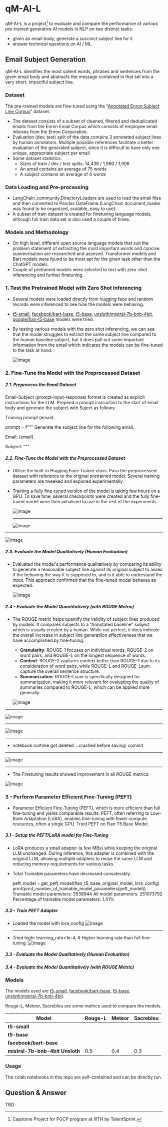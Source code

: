 # qM-AI-L

qM-AI-L is a project[^1] to evaluate and compare the performance of various pre-trained generative AI models in NLP on two distinct tasks:
* given an email body, generate a succinct subject line for it
* answer technical questions on AI / ML

## Email Subject Generation

qM-AI-L identifies the most salient words, phrases and sentences from the given email body and abstracts the message contained in that set into a very short, impactful subject line.

### Dataset

The pre-trained models are fine-tuned using the "[Annotated Enron Subject Line Corpus](https://github.com/ryanzhumich/AESLC)" dataset.
* The dataset consists of a subset of cleaned, filtered and deduplicated emails from the Enron Email Corpus which consists of employee email inboxes from the Enron Corporation.
* Evaluation (dev, test) split of the data contains 3 annotated subject lines by human annotators. Multiple possible references facilitate a better evaluation of the generated subject, since it is difficult to have only one unique, appropriate subject per email
* Some dataset statistics:
  * Sizes of train / dev / test splits: 14,436 / 1,960 / 1,906
  * An email contains an average of 75 words
  * A subject contains an average of 4 words

### Data Loading and Pre-processing
* LangChain_community.DirectoryLoaders are used to load the email files and then converted to Pandas DataFrame.(LangChain document_loader was found to be organized, scalable, easy to use).
* A subset of train dataset is created for finetuning language models, although full train data set is also used a couple of times.

### Models and Methodology
* On high level, different open source language models that suit the problem statement of extracting the most important words and concise summerisation are researched and assesed. Transformer models and Bart models were found to be most apt for the given task other than the ChatGPT models.
* Couple of pretrained models were selected to test with zero-shot inferencing and further finetuning.

### 1. Test the Pretrained Model with Zero Shot Inferencing
* Several models were loaded directly from hugging face and random records were inferenced to see how the models were behaving.
* [t5-small](https://huggingface.co/google-t5/t5-small), [facebook/bart-base](https://huggingface.co/facebook/bart-base), [t5-base](https://huggingface.co/google-t5/t5-base), [unsloth/mistral-7b-bnb-4bit](https://huggingface.co/unsloth/mistral-7b-bnb-4bit), [google/flan-t5-base](https://huggingface.co/google/flan-t5-base) models were tried.
* By testing various models with the zero shot inferencing, we can see that the model struggles to extract the same subject line compared to the human baseline subject, but it does pull out some important information from the email which indicates the models can be fine-tuned to the task at hand.

  ![image](https://github.com/user-attachments/assets/a9078e75-5aa7-4762-b7e7-d9ea8d14d0f1)

### 2. Fine-Tune the Model with the Preprocessed Dataset
##### 2.1. Preprocess the Email Dataset

Email-Subject (prompt-input-response) format is created as explicit instructions for the LLM. Prepend a prompt instruction to the start of email body and generate the subject with Suject as follows:

Training prompt (email):

prompt = f"""
Generate the subject line for the following email.

Email:
{email}

Subject:
"""

##### 2.2. Fine-Tune the Model with the Preprocessed Dataset
* Utilize the built-in Hugging Face Trainer class. Pass the preprocessed dataset with reference to the original pretrained model. Several training parameters are tweeked and explored experimentally.
* Training a fully fine-tuned version of the model is taking few hours on a GPU. To save time, several checkpoints were created and the fully fine-tuned model were then initialised to use in the rest of the experiments.
  
  ![image](https://github.com/user-attachments/assets/ea5d3021-68c5-4381-b1e8-ccf8b7fa50b2)

  ----------------------------------------------------------------------------------------

  ![image](https://github.com/user-attachments/assets/c748ffaf-f5bf-4946-9ed5-64d1a11ec89d)

------------------------------------------------------------------------------------------

  ![image](https://github.com/user-attachments/assets/1369382d-9382-46fb-b533-35c1040fac8a)

##### 2.3. Evaluate the Model Qualitatively (Human Evaluation)
* Evaluated the model's performance qualitatively by comparing its ability to generate a reasonable subject line against its original subject to asses if the behaving the way it is supposed to, and is it able to understand the input. This approach confirmed that the fine-tuned model behaves as expected.
  
  ![image](https://github.com/user-attachments/assets/acf4afc2-92fa-4066-a124-3a66aa80fc23)

##### 2.4 - Evaluate the Model Quantitatively (with ROUGE Metric)
* The ROUGE metric helps quantify the validity of subject lines produced by models. It compares subjects to a "Annotated baseline" subject which is usually created by a human. While not perfect, it does indicate the overall increase in subject line generatiion effectiveness that we have accomplished by fine-tuning.
  * **Granularity**: ROUGE-1 focuses on individual words, ROUGE-2 on word pairs, and ROUGE-L on the longest sequence of words.
  * **Context**: ROUGE-2 captures context better than ROUGE-1 due to its consideration of word pairs, while ROUGE-L and ROUGE-Lsum capture the overall sentence structure.
  * **Summarization**: ROUGE-Lsum is specifically designed for summarization, making it more relevant for evaluating the quality of summaries compared to ROUGE-L, which can be applied more generally.

  ![image](https://github.com/user-attachments/assets/e6f70672-7482-46f5-a802-4125b203dc49)

 -----------------------------------------------------------------------------------------

  ![image](https://github.com/user-attachments/assets/b02de9a9-6a4b-4cc2-8931-c6b23d0c0983)

 -----------------------------------------------------------------------------------------

  ![image](https://github.com/user-attachments/assets/6735dad2-625a-4ae1-8805-a6a7ec2a877e)
  
 -----------------------------------------------------------------------------------------

* notebook runtime got deleted ...crashed before saving/ commit

 -----------------------------------------------------------------------------------------

 ![image](https://github.com/user-attachments/assets/0c4ea92c-091c-4f79-a100-746fa6c16794)

   -----------------------------------------------------------------------------------------

* The Finetuning results showed improvement in all ROUGE metrics:

 ![image](https://github.com/user-attachments/assets/b486b11e-f522-4d3e-a082-e9b5a014bb55)

### 3 - Perform Parameter Efficient Fine-Tuning (PEFT)
* Parameter Efficient Fine-Tuning (PEFT), which is more efficient than full fine-tuning and yields comparable results. PEFT, often referring to Low-Rank Adaptation (LoRA), enables fine-tuning with fewer compute resources, often a single GPU. Tried PEFT on Flan T5 Base Model.

##### 3.1 - Setup the PEFT/LoRA model for Fine-Tuning
* LoRA produces a small adapter (a few MBs) while keeping the original LLM unchanged. During inference, this adapter is combined with the original LLM, allowing multiple adapters to reuse the same LLM and reducing memory requirements for various tasks.

* Total Trainable parameters have decreased considerably.
          
    peft_model = get_peft_model(flan_t5_base_original_model, lora_config)
    print(print_number_of_trainable_model_parameters(peft_model))
    Trainable model parameters: 3538944
    All model parameters: 251073792
    Percentage of trainable model parameters: 1.41%
  
##### 3.2 - Train PEFT Adapter
* Loaded the model with lora_config
  ![image](https://github.com/user-attachments/assets/6d58280f-5e43-4185-a812-469da50ea51f)

  -----------------------------------------------------------------------------------------

* Tried highr learning_rate=1e-4, # Higher learning rate than full fine-tuning.
  ![image](https://github.com/user-attachments/assets/6e392bcd-e1fa-4576-8eeb-d28e8255237c)

##### 3.3 - Evaluate the Model Qualitatively (Human Evaluation)

##### 3.4 - Evaluate the Model Quantitatively (with ROUGE Metric)

### Models

The models used are [t5-small](https://huggingface.co/google-t5/t5-small), [facebook/bart-base](https://huggingface.co/facebook/bart-base), [t5-base](https://huggingface.co/google-t5/t5-base), [unsloth/mistral-7b-bnb-4bit](https://huggingface.co/unsloth/mistral-7b-bnb-4bit).

Rouge-L, Meteor, Sacrebleu are some metrics used to compare the models.

| Model                  | Rouge-L  | Meteor | Sacrebleu|
|------------------------|----------|--------|----------|
| **t5-small**           |
| **t5-base**            |
| **facebook/bart-base** |
|**mistral-7b-bnb-4bit Unsloth**|0.5|0.4|0.3|
### Usage

The colab notebooks in this repo are self-contained and can be directly run.

## Question & Answer
TBD




[^1]: Capstone Project for PGCP program at IIITH by TalentSprint.
